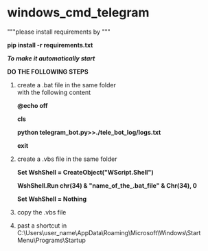 # windows_cmd_telegram

"""please install requirements by
"""


**pip install -r requirements.txt**

**_To make it automatically start_**


**DO THE FOLLOWING STEPS**
1. create a .bat file in the same folder  
   with the following content
   
   **@echo off**
   
   **cls**
   
   **python telegram_bot.py>>./tele_bot_log/logs.txt**
   
   **exit**
   
   
 2. create a .vbs file in the same folder 

    **Set WshShell = CreateObject("WScript.Shell")**
    
    **WshShell.Run chr(34) & "name_of_the_.bat_file" & Chr(34), 0**
    
    **Set WshShell = Nothing**
    

3. copy the .vbs file 
4. past a shortcut in C:\Users\user_name\AppData\Roaming\Microsoft\Windows\Start Menu\Programs\Startup
   
